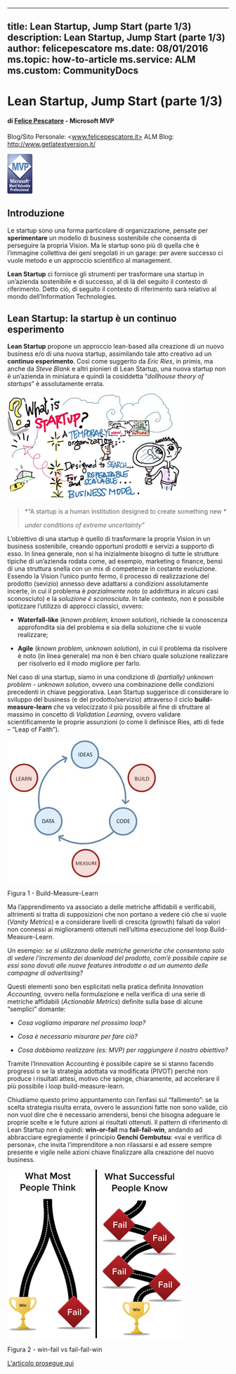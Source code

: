 
---
title: Lean Startup, Jump Start (parte 1/3) 
description: Lean Startup, Jump Start (parte 1/3)
author: felicepescatore
ms.date: 08/01/2016
ms.topic: how-to-article
ms.service: ALM
ms.custom: CommunityDocs
---

# Lean Startup, Jump Start (parte 1/3)


#### di [Felice Pescatore](https://mvp.microsoft.com/it-it/mvp/Felice%20%20Pescatore-5001016) - Microsoft MVP
Blog/Sito Personale: <www.felicepescatore.it>
ALM Blog: <http://www.getlatestversion.it/>

![](img/MVPLogo.png)

Introduzione
------------

Le startup sono una forma particolare di organizzazione, pensate per
**sperimentare** un modello di business sostenibile che consenta di
perseguire la propria Vision. Ma le startup sono più di quella che è
l’immagine collettiva dei geni sregolati in un garage: per avere
successo ci vuole metodo e un approccio scientifico al management.

**Lean Startup** ci fornisce gli strumenti per trasformare una startup
in un’azienda sostenibile e di successo, al di là del seguito il
contesto di riferimento. Detto ciò, di seguito il contesto di
riferimento sarà relativo al mondo dell’Information Technologies.

Lean Startup: la startup è un continuo esperimento
--------------------------------------------------

**Lean Startup** propone un approccio lean-based alla creazione di un
nuovo business e/o di una nuova startup, assimilando tale atto creativo
ad un **continuo esperimento**. Così come suggerito da *Eric Ries*, in
primis, ma anche da *Steve Blank* e altri pionieri di Lean Startup, una
nuova startup non è un’azienda in miniatura e quindi la cosiddetta
“*dollhouse theory of startups*” è assolutamente errata.

![](./img/LeanStartupJumpStart1/image1.png)

> *“A startup is a human institution designed to create something new *
>
> *under conditions of extreme uncertainty”*

L’obiettivo di una startup è quello di trasformare la propria Vision in
un business sostenibile, creando opportuni prodotti e servizi a supporto
di esso. In linea generale, non si ha inizialmente bisogno di tutte le
strutture tipiche di un’azienda rodata come, ad esempio, marketing o
finance, bensì di una struttura snella con un mix di competenze in
costante evoluzione. Essendo la Vision l’unico punto fermo, il processo
di realizzazione del prodotto (sevizio) annesso deve adattarsi a
condizioni assolutamente incerte, in cui il problema è *parzialmente
noto* (o addirittura in alcuni casi sconosciuto) e la *soluzione è
sconosciuta*. In tale contesto, non è possibile ipotizzare l’utilizzo di
approcci classici, ovvero:

-   **Waterfall-like** (*known problem, known solution*), richiede la
    conoscenza approfondita sia del problema e sia della soluzione che
    si vuole realizzare;

-   **Agile** (*known problem, unknown solution*), in cui il problema da
    risolvere è noto (in linea generale) ma non è ben chiaro quale
    soluzione realizzare per risolverlo ed il modo migliore per farlo.

Nel caso di una startup, siamo in una condizione di *(partially) unknown
problem - unknown solution*, ovvero una combinazione delle condizioni
precedenti in chiave peggiorativa. Lean Startup suggerisce di
considerare lo sviluppo del business (e del prodotto/servizio)
attraverso il ciclo **build-measure-learn** che va velocizzato il più
possibile al fine di sfruttare al massimo in concetto di *Validation
Learning*, ovvero validare scientificamente le proprie assunzioni (o
come li definisce Ries, atti di fede – “Leap of Faith”).

![](./img/LeanStartupJumpStart1/image2.jpg)

Figura 1 - Build-Measure-Learn

Ma l’apprendimento va associato a delle metriche affidabili e
verificabili, altrimenti si tratta di supposizioni che non portano a
vedere ciò che si vuole (*Vanity Metrics*) e a considerare livelli di
crescita (growth) falsati da valori non connessi ai miglioramenti
ottenuti nell’ultima esecuzione del loop Build-Measure-Learn.

Un esempio: *se si utilizzano delle metriche generiche che consentono
solo di vedere l’incremento dei download del prodotto, com’è possibile
capire se essi sono dovuti alle nuove features introdotte o ad un
aumento delle campagne di advertising?*

Questi elementi sono ben esplicitati nella pratica definita *Innovation
Accounting,* ovvero nella formulazione e nella verifica di una serie di
metriche affidabili (*Actionable Metrics*) definite sulla base di alcune
“semplici” domante:

-   *Cosa vogliamo imparare nel prossimo loop?*

-   *Cosa è necessario misurare per fare ciò?*

-   *Cosa dobbiamo realizzare (es: MVP) per raggiungere il nostro
    obiettivo?*

Tramite l’Innovation Accounting è possibile capire se si stanno facendo
progressi o se la strategia adottata va modificata (PIVOT) perché non
produce i risultati attesi, motivo che spinge, chiaramente, ad
accelerare il più possibile i loop build-measure-learn.

Chiudiamo questo primo appuntamento con l’enfasi sul “fallimento”: se la
scelta strategia risulta errata, ovvero le assunzioni fatte non sono
valide, ciò non vuol dire che è necessario arrendersi, bensì che bisogna
adeguare le proprie scelte e le future azioni ai risultati ottenuti. Il
pattern di riferimento di Lean Startup non è quindi: **win-or-fail** ma
**fail-fail-win**, andando ad abbracciare egregiamente il principio
**Genchi Gembutsu**: «vai e verifica di persona», che invita
l’imprenditore a non rilassarsi e ad essere sempre presente e vigile
nelle azioni chiave finalizzare alla creazione del nuovo business.

![](./img/LeanStartupJumpStart1/image3.png)

Figura 2 - win-fail vs fail-fail-win

[L'articolo prosegue qui](LeanStartupJumpStart2.md)
